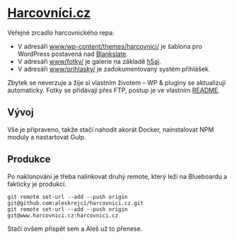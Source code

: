 # [Harcovníci.cz](https://harcovnici.cz/)

Veřejné zrcadlo harcovnického repa:

- V adresáři [www/wp-content/themes/harcovnici/](www/wp-content/themes/harcovnici/) je šablona pro WordPress postavená nad [Blankslate](https://github.com/tidythemes/blankslate).
- V adresáři [www/fotky/](www/fotky/) je galerie na základě [h5ai](https://github.com/lrsjng/h5ai).
- V adresáři [www/prihlasky/](www/prihlasky/) je zadokumentovaný systém přihlášek.

Zbytek se neverzuje a žije si vlastním životem – WP & pluginy se aktualizují automaticky. Fotky se přidávají přes FTP, postup je ve vlastním [README](www/fotky/README.md).

## Vývoj

Vše je připraveno, takže stačí nahodit akorát Docker, nainstalovat NPM moduly a nastartovat Gulp.

## Produkce

Po naklonování je třeba nalinkovat druhý remote, který leží na Blueboardu a fakticky je produkcí.

```
git remote set-url --add --push origin git@github.com:aleskrejci/harcovnici.cz.git
git remote set-url --add --push origin git@www.harcovnici.cz:harcovnici.cz
```

Stačí ovšem přispět sem a Aleš už to přenese.
